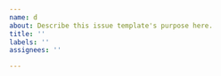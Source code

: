 ```yaml
---
name: d
about: Describe this issue template's purpose here.
title: ''
labels: ''
assignees: ''

---
```



